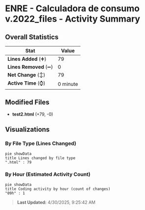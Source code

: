 # ENRE - Calculadora de consumo v.2022_files - Activity Summary 

## Overall Statistics

| Stat                   | Value                                                             |
| ---------------------- | ----------------------------------------------------------------- |
| **Lines Added** (➕)   | 79                                          |
| **Lines Removed** (➖) | 0                                        |
| **Net Change** (↕)    | 79                |
| **Active Time** (⌚)   | 0 minute |


## Modified Files
- **test2.html** (+79, -0)

## Visualizations

### By File Type (Lines Changed)

```mermaid
pie showData
title Lines changed by file type
".html" : 79
```

### By Hour (Estimated Activity Count)

```mermaid
pie showData
title Coding activity by hour (count of changes)
"09h" : 1
```


> **Last Updated:** 4/30/2025, 9:25:42 AM